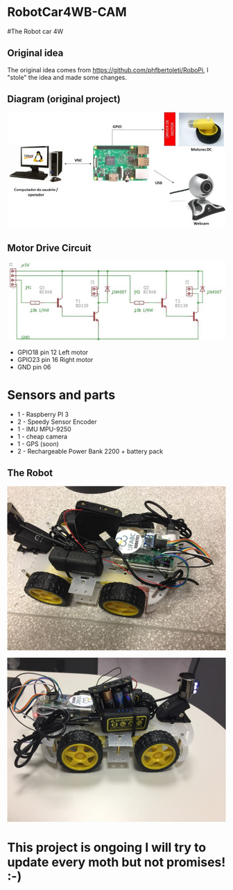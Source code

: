 # RobotCar4WB-CAM

#The Robot car 4W

## Original idea

The original idea comes from https://github.com/phfbertoleti/RoboPi, I "stole" the idea and made some changes.


## Diagram (original project)

![img](img/diagrama.jpg)



## Motor Drive Circuit
![img](img/drive.jpg)
* GPIO18	pin 12	Left motor
* GPIO23	pin 16	Right motor
* GND	    pin 06  

# Sensors and parts

* 1 - Raspberry PI 3
* 2 - Speedy Sensor Encoder
* 1 - IMU MPU-9250
* 1 - cheap camera
* 1 - GPS (soon)
* 2 - Rechargeable Power Bank 2200 + battery pack


## The Robot

![img](img/carro1.JPG)

![img](img/carro2.JPG)




# This project is ongoing I will try to update every moth but not promises! :-)
